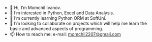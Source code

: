- 👋 Hi, I’m Momchil Ivanov.
- 👀 I’m interested in Python, Excel and Data Analysis.
- 🌱 I’m currently learning Python ORM at SoftUni.
- 💞️ I’m looking to collaborate on projects which will help me learn the basic and advanced aspects of programming.
- 📫 How to reach me: e-mail: momchil2207@gmail.com

<!---
Momchil-Ivanov/Momchil-Ivanov is a ✨ special ✨ repository because its `README.md` (this file) appears on your GitHub profile.
You can click the Preview link to take a look at your changes.
--->
